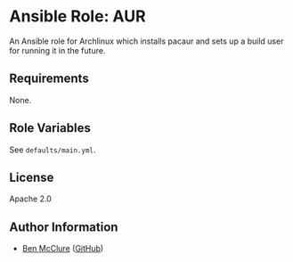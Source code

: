 # Ansible Role: AUR

An Ansible role for Archlinux which installs pacaur and sets up a build user for running it in the future.

## Requirements

None.

## Role Variables

See `defaults/main.yml`.

## License

Apache 2.0

## Author Information

- [Ben McClure](https://www.benmcclure.com/) ([GitHub](https://github.com/bmcclure/))
